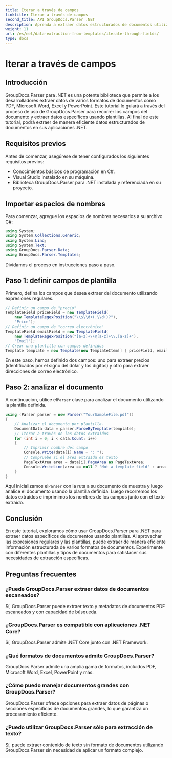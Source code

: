 ```yaml
---
title: Iterar a través de campos
linktitle: Iterar a través de campos
second_title: API GroupDocs.Parser .NET
description: Aprenda a extraer datos estructurados de documentos utilizando GroupDocs.Parser para .NET. Mejore sus aplicaciones .NET con capacidades de extracción de datos de documentos.
weight: 11
url: /es/net/data-extraction-from-templates/iterate-through-fields/
type: docs
---
```

# Iterar a través de campos

## Introducción
GroupDocs.Parser para .NET es una potente biblioteca que permite a los desarrolladores extraer datos de varios formatos de documentos como PDF, Microsoft Word, Excel y PowerPoint. Este tutorial lo guiará a través del proceso de uso de GroupDocs.Parser para recorrer los campos del documento y extraer datos específicos usando plantillas. Al final de este tutorial, podrá extraer de manera eficiente datos estructurados de documentos en sus aplicaciones .NET.
## Requisitos previos
Antes de comenzar, asegúrese de tener configurados los siguientes requisitos previos:
- Conocimientos básicos de programación en C#.
- Visual Studio instalado en su máquina.
- Biblioteca GroupDocs.Parser para .NET instalada y referenciada en su proyecto.

## Importar espacios de nombres
Para comenzar, agregue los espacios de nombres necesarios a su archivo C#:
```csharp
using System;
using System.Collections.Generic;
using System.Linq;
using System.Text;
using GroupDocs.Parser.Data;
using GroupDocs.Parser.Templates;
```
Dividamos el proceso en instrucciones paso a paso.
## Paso 1: definir campos de plantilla
Primero, defina los campos que desea extraer del documento utilizando expresiones regulares.
```csharp
// Definir un campo de "precio"
TemplateField priceField = new TemplateField(
    new TemplateRegexPosition("\\$\\d+(.\\d+)?"),
    "Price");
// Definir un campo de "correo electrónico"
TemplateField emailField = new TemplateField(
    new TemplateRegexPosition("[a-z]+\\@[a-z]+\\.[a-z]+"),
    "Email");
// Crear una plantilla con campos definidos
Template template = new Template(new TemplateItem[] { priceField, emailField });
```
En este paso, hemos definido dos campos: uno para extraer precios (identificados por el signo del dólar y los dígitos) y otro para extraer direcciones de correo electrónico.
## Paso 2: analizar el documento
 A continuación, utilice el`Parser` clase para analizar el documento utilizando la plantilla definida.
```csharp
using (Parser parser = new Parser("YourSampleFile.pdf"))
{
    // Analizar el documento por plantilla.
    DocumentData data = parser.ParseByTemplate(template);
    // Iterar a través de los datos extraídos
    for (int i = 0; i < data.Count; i++)
    {
        // Imprimir nombre del campo
        Console.Write(data[i].Name + ": ");
        // Compruebe si el área extraída es texto
        PageTextArea area = data[i].PageArea as PageTextArea;
        Console.WriteLine(area == null ? "Not a template field" : area.Text);
    }
}
```
 Aquí inicializamos el`Parser` con la ruta a su documento de muestra y luego analice el documento usando la plantilla definida. Luego recorremos los datos extraídos e imprimimos los nombres de los campos junto con el texto extraído.
## Conclusión
En este tutorial, exploramos cómo usar GroupDocs.Parser para .NET para extraer datos específicos de documentos usando plantillas. Al aprovechar las expresiones regulares y las plantillas, puede extraer de manera eficiente información estructurada de varios formatos de documentos. Experimente con diferentes plantillas y tipos de documentos para satisfacer sus necesidades de extracción específicas.

## Preguntas frecuentes
### ¿Puede GroupDocs.Parser extraer datos de documentos escaneados?
Sí, GroupDocs.Parser puede extraer texto y metadatos de documentos PDF escaneados y con capacidad de búsqueda.
### ¿GroupDocs.Parser es compatible con aplicaciones .NET Core?
Sí, GroupDocs.Parser admite .NET Core junto con .NET Framework.
### ¿Qué formatos de documentos admite GroupDocs.Parser?
GroupDocs.Parser admite una amplia gama de formatos, incluidos PDF, Microsoft Word, Excel, PowerPoint y más.
### ¿Cómo puedo manejar documentos grandes con GroupDocs.Parser?
GroupDocs.Parser ofrece opciones para extraer datos de páginas o secciones específicas de documentos grandes, lo que garantiza un procesamiento eficiente.
### ¿Puedo utilizar GroupDocs.Parser sólo para extracción de texto?
Sí, puede extraer contenido de texto sin formato de documentos utilizando GroupDocs.Parser sin necesidad de aplicar un formato complejo.